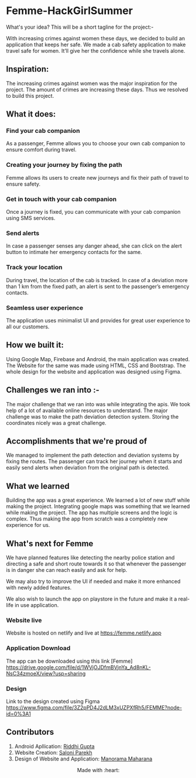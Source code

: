 # Femme-HackGirlSummer

What's your idea? This will be a short tagline for the project:-

With increasing crimes against women these days, we decided to build an application that keeps her safe. We made a cab safety application to make travel safe for women. It’ll give her the confidence while she travels alone.

## Inspiration:
The increasing crimes against women was the major inspiration for the project. The amount of crimes are increasing these days. Thus we resolved to build this project.

## What it does:

### Find your cab companion
As a passenger, Femme allows you to choose your own cab companion to ensure comfort during travel.

### Creating your journey by fixing the path
Femme allows its users to create new journeys and fix their path of travel to ensure safety.

### Get in touch with your cab companion
Once a journey is fixed, you can communicate with your cab companion using SMS services.

### Send alerts
In case a passenger senses any danger ahead, she can click on the alert button to intimate her emergency contacts for the same.

### Track your location
During travel, the location of the cab is tracked. In case of a deviation more than 1 km from the fixed path, an alert is sent to the passenger’s emergency contacts.

### Seamless user experience
The application uses minimalist UI and provides for great user experience to all our customers.



## How we built it: 

Using Google Map, Firebase and Android, the main application was created. 
The Website for the same was made using HTML, CSS and Bootstrap. 
The whole design for the website and application was designed using Figma.

## Challenges we ran into :- 
The major challenge that we ran into was while integrating the apis. We took help of a lot of available online resources to understand. The major challenge was to make the path deviation detection system. Storing the coordinates nicely was a great challenge.

## Accomplishments that we're proud of 

We managed to implement the path detection and deviation systems by fixing the routes. The passenger can track her journey when it starts and easily send alerts when deviation from the original path is detected.

## What we learned

Building the app was a great experience. We learned a lot of new stuff while making the project. Integrating google maps was something that we learned while making the project. The app has multiple screens and the logic is complex. Thus making the app from scratch was a completely new experience for us.  

## What's next for Femme 

We have planned features like detecting the nearby police station and directing a safe and short route towards it so that whenever the passenger is in danger she can reach easily and ask for help. 

We may also try to improve the UI if needed and make it more enhanced with newly added features.

We also wish to launch the app on playstore in the future and make it a real-life in use application.

### Website live

Website is hosted on netlify and live at https://femme.netlify.app

### Application Download

The app can be downloaded using this link [Femme] https://drive.google.com/file/d/1WVjOJDfmBVjnYa_Ad8nKL-NsC34zmoeX/view?usp=sharing

### Design

Link to the design created using Figma https://www.figma.com/file/3Z2pPD4J2dLM3xUZPXfRh5/FEMME?node-id=0%3A1

## Contributors

1. Android Apllication: [Riddhi Gupta](http://github.com/RiddhiGupta5)
2. Website Creation: [Saloni Parekh](http://github.com/saloni0104)
3. Design of Website and Application: [Manorama Maharana](http://github.com/Manorama09)

<p align="center">
	Made with :heart:
</p>



